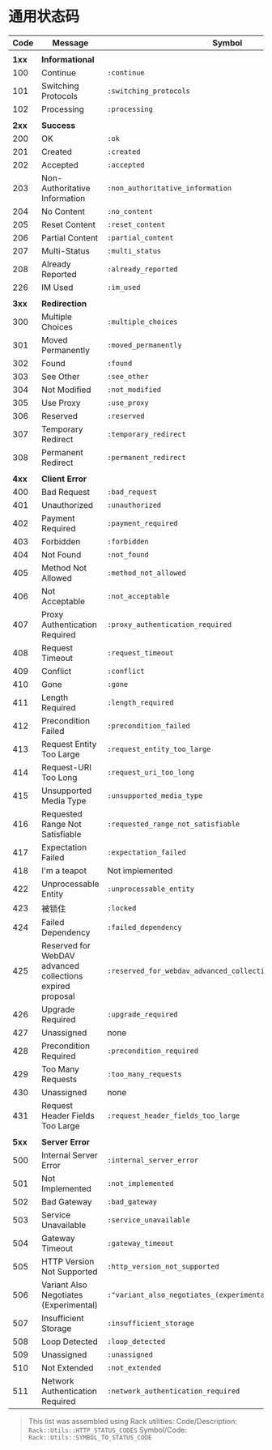 # 通用状态码

| Code    | Message                         | Symbol                             |
| ------- | ------------------------------- | ------                             |
|         |                                 |                                    |
| __1xx__ | __Informational__               |                                    |
| 100     | Continue                        | `:continue`                        |
| 101     | Switching Protocols             | `:switching_protocols`             |
| 102     | Processing                      | `:processing`                      |
|         |                                 |                                    |
| __2xx__ | __Success__                     |                                    |
| 200     | OK                              | `:ok`                              |
| 201     | Created                         | `:created`                         |
| 202     | Accepted                        | `:accepted`                        |
| 203     | Non-Authoritative Information   | `:non_authoritative_information`   |
| 204     | No Content                      | `:no_content`                      |
| 205     | Reset Content                   | `:reset_content`                   |
| 206     | Partial Content                 | `:partial_content`                 |
| 207     | Multi-Status                    | `:multi_status`                    |
| 208     | Already Reported                | `:already_reported`                |
| 226     | IM Used                         | `:im_used`                         |
|         |                                 |                                    |
| __3xx__ | __Redirection__                 |                                    |
| 300     | Multiple Choices                | `:multiple_choices`                |
| 301     | Moved Permanently               | `:moved_permanently`               |
| 302     | Found                           | `:found`                           |
| 303     | See Other                       | `:see_other`                       |
| 304     | Not Modified                    | `:not_modified`                    |
| 305     | Use Proxy                       | `:use_proxy`                       |
| 306     | Reserved                        | `:reserved`                        |
| 307     | Temporary Redirect              | `:temporary_redirect`              |
| 308     | Permanent Redirect              | `:permanent_redirect`              |
|         |                                 |                                    |
| __4xx__ | __Client Error__                |                                    |
| 400     | Bad Request                     | `:bad_request`                     |
| 401     | Unauthorized                    | `:unauthorized`                    |
| 402     | Payment Required                | `:payment_required`                |
| 403     | Forbidden                       | `:forbidden`                       |
| 404     | Not Found                       | `:not_found`                       |
| 405     | Method Not Allowed              | `:method_not_allowed`              |
| 406     | Not Acceptable                  | `:not_acceptable`                  |
| 407     | Proxy Authentication Required   | `:proxy_authentication_required`   |
| 408     | Request Timeout                 | `:request_timeout`                 |
| 409     | Conflict                        | `:conflict`                        |
| 410     | Gone                            | `:gone`                            |
| 411     | Length Required                 | `:length_required`                 |
| 412     | Precondition Failed             | `:precondition_failed`             |
| 413     | Request Entity Too Large        | `:request_entity_too_large`        |
| 414     | Request-URI Too Long            | `:request_uri_too_long`            |
| 415     | Unsupported Media Type          | `:unsupported_media_type`          |
| 416     | Requested Range Not Satisfiable | `:requested_range_not_satisfiable` |
| 417     | Expectation Failed              | `:expectation_failed`              |
| 418     | I'm a teapot                    | Not implemented                    |
| 422     | Unprocessable Entity            | `:unprocessable_entity`            |
| 423     | 被锁住                          | `:locked`                          |
| 424     | Failed Dependency               | `:failed_dependency`               |
| 425     | Reserved for WebDAV advanced collections expired proposal | `:reserved_for_webdav_advanced_collections_expired_proposal` |
| 426     | Upgrade Required                | `:upgrade_required`                |
| 427     | Unassigned                      | none                               |
| 428     | Precondition Required           | `:precondition_required`           |
| 429     | Too Many Requests               | `:too_many_requests`               |
| 430     | Unassigned                      | none                               |
| 431     | Request Header Fields Too Large | `:request_header_fields_too_large` |
|         |                                 |                                    |
| __5xx__ | __Server Error__                |                                    |
| 500     | Internal Server Error           | `:internal_server_error`           |
| 501     | Not Implemented                 | `:not_implemented`                 |
| 502     | Bad Gateway                     | `:bad_gateway`                     |
| 503     | Service Unavailable             | `:service_unavailable`             |
| 504     | Gateway Timeout                 | `:gateway_timeout`                 |
| 505     | HTTP Version Not Supported      | `:http_version_not_supported`      |
| 506     | Variant Also Negotiates (Experimental) | `:"variant_also_negotiates_(experimental)"` |
| 507     | Insufficient Storage            | `:insufficient_storage`            |
| 508     | Loop Detected                   | `:loop_detected`                   |
| 509     | Unassigned                      | `:unassigned`                      |
| 510     | Not Extended                    | `:not_extended`                    |
| 511     | Network Authentication Required | `:network_authentication_required` |

> This list was assembled using Rack utilities:
> Code/Description: `Rack::Utils::HTTP_STATUS_CODES`
> Symbol/Code: `Rack::Utils::SYMBOL_TO_STATUS_CODE`
